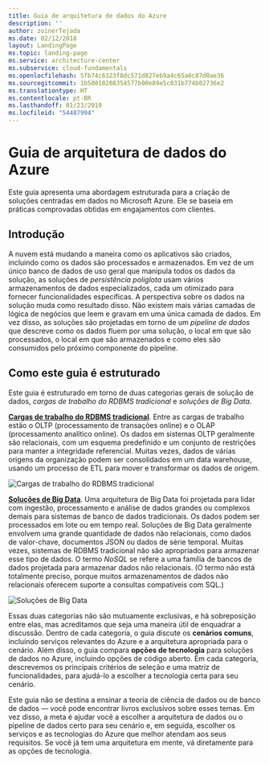 ```yaml
---
title: Guia de arquitetura de dados do Azure
description: ''
author: zoinerTejada
ms.date: 02/12/2018
layout: LandingPage
ms.topic: landing-page
ms.service: architecture-center
ms.subservice: cloud-fundamentals
ms.openlocfilehash: 5fb74c6323f8dc571d827eb9a4c65a6c87d0ae36
ms.sourcegitcommit: 1b50810208354577b00e89e5c031b774b02736e2
ms.translationtype: HT
ms.contentlocale: pt-BR
ms.lasthandoff: 01/23/2019
ms.locfileid: "54487994"
---
```

# <a name="azure-data-architecture-guide"></a>Guia de arquitetura de dados do Azure

Este guia apresenta uma abordagem estruturada para a criação de soluções centradas em dados no Microsoft Azure. Ele se baseia em práticas comprovadas obtidas em engajamentos com clientes.

## <a name="introduction"></a>Introdução

A nuvem está mudando a maneira como os aplicativos são criados, incluindo como os dados são processados e armazenados. Em vez de um único banco de dados de uso geral que manipula todos os dados da solução, as soluções de _persistência poliglota_ usam vários armazenamentos de dados especializados, cada um otimizado para fornecer funcionalidades específicas. A perspectiva sobre os dados na solução muda como resultado disso. Não existem mais várias camadas de lógica de negócios que leem e gravam em uma única camada de dados. Em vez disso, as soluções são projetadas em torno de um *pipeline de dados* que descreve como os dados fluem por uma solução, o local em que são processados, o local em que são armazenados e como eles são consumidos pelo próximo componente do pipeline.

## <a name="how-this-guide-is-structured"></a>Como este guia é estruturado

Este guia é estruturado em torno de duas categorias gerais de solução de dados, *cargas de trabalho do RDBMS tradicional* e *soluções de Big Data*.

**[Cargas de trabalho do RDBMS tradicional](./relational-data/index.md)**. Entre as cargas de trabalho estão o OLTP (processamento de transações online) e o OLAP (processamento analítico online). Os dados em sistemas OLTP geralmente são relacionais, com um esquema predefinido e um conjunto de restrições para manter a integridade referencial. Muitas vezes, dados de várias origens da organização podem ser consolidados em um data warehouse, usando um processo de ETL para mover e transformar os dados de origem.

![Cargas de trabalho do RDBMS tradicional](./images/guide-rdbms.svg)

**[Soluções de Big Data](./big-data/index.md)**. Uma arquitetura de Big Data foi projetada para lidar com ingestão, processamento e análise de dados grandes ou complexos demais para sistemas de banco de dados tradicionais. Os dados podem ser processados em lote ou em tempo real. Soluções de Big Data geralmente envolvem uma grande quantidade de dados não relacionais, como dados de valor-chave, documentos JSON ou dados de série temporal. Muitas vezes, sistemas de RDBMS tradicional não são apropriados para armazenar esse tipo de dados. O termo *NoSQL* se refere a uma família de bancos de dados projetada para armazenar dados não relacionais. (O termo não está totalmente preciso, porque muitos armazenamentos de dados não relacionais oferecem suporte a consultas compatíveis com SQL.)

![Soluções de Big Data](./images/guide-big-data.svg)

Essas duas categorias não são mutuamente exclusivas, e há sobreposição entre elas, mas acreditamos que seja uma maneira útil de enquadrar a discussão. Dentro de cada categoria, o guia discute os **cenários comuns**, incluindo serviços relevantes do Azure e a arquitetura apropriada para o cenário. Além disso, o guia compara **opções de tecnologia** para soluções de dados no Azure, incluindo opções de código aberto. Em cada categoria, descrevemos os principais critérios de seleção e uma matriz de funcionalidades, para ajudá-lo a escolher a tecnologia certa para seu cenário.

Este guia não se destina a ensinar a teoria de ciência de dados ou de banco de dados &mdash; você pode encontrar livros exclusivos sobre esses temas. Em vez disso, a meta é ajudar você a escolher a arquitetura de dados ou o pipeline de dados certo para seu cenário e, em seguida, escolher os serviços e as tecnologias do Azure que melhor atendam aos seus requisitos. Se você já tem uma arquitetura em mente, vá diretamente para as opções de tecnologia.
